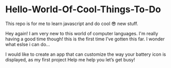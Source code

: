 # Hello-World-Of-Cool-Things-To-Do

This repo is for me to learn javascript and do cool 😎 new stuff. 

Hey again! I am very new to this world of computer languages. I'm really having a good time though!
this is the first time I’ve gotten this far. I wonder what eslse i can do... 

I would like to create an app that can customize the way your battery icon is displayed, as my first project
Help me help you let’s get busy!

